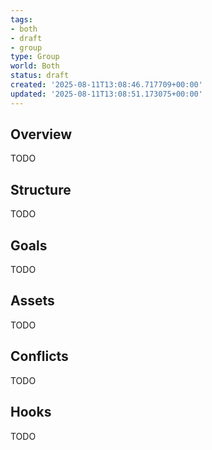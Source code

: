 ```yaml
---
tags:
- both
- draft
- group
type: Group
world: Both
status: draft
created: '2025-08-11T13:08:46.717709+00:00'
updated: '2025-08-11T13:08:51.173075+00:00'
---
```



## Overview

TODO
## Structure

TODO
## Goals

TODO
## Assets

TODO
## Conflicts

TODO
## Hooks

TODO
